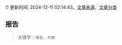 :alarm_clock: 更新时间: 2024-12-11 02:14:43。[文章来源](/README.md)、[文章分类](/TAGS.md)

## 报告


> 关键字：`报告`、`月报`



